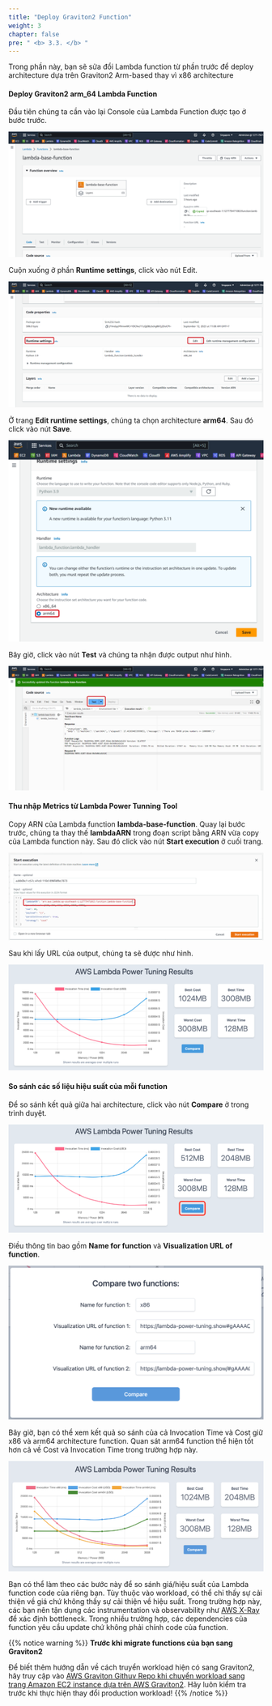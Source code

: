 ```yaml
---
title: "Deploy Graviton2 Function"
weight: 3
chapter: false
pre: " <b> 3.3. </b> "
---
```


Trong phần này, bạn sẽ sửa đổi Lambda function từ phần trước để deploy architecture dựa trên Graviton2 Arm-based thay vì x86 architecture

#### Deploy Graviton2 arm_64 Lambda Function

Đầu tiên chúng ta cần vào lại Console của Lambda Function được tạo ở bước trước.

![Alt text](image.png)

Cuộn xuống ở phần **Runtime settings**, click vào nút Edit.

![Alt text](image-1-new.png)

Ở trang **Edit runtime settings**, chúng ta chọn architecture **arm64**. Sau đó click vào nút **Save**.

![Alt text](image-2-new.png)

Bây giờ, click vào nút **Test** và chúng ta nhận được output như hình.

![Alt text](image-3-new.png)

#### Thu nhập Metrics từ Lambda Power Tunning Tool

Copy ARN của Lambda function **lambda-base-function**. Quay lại bước trước, chúng ta thay thế **lambdaARN** trong đoạn script bằng ARN vừa copy của Lambda function này. Sau đó click vào nút **Start execution** ở cuối trang.

![Alt text](image-4-new.png)

Sau khi lấy URL của output, chúng ta sẽ được như hình.

![Alt text](image-5.png)

#### So sánh các số liệu hiệu suất của mỗi function

Để so sánh kết quả giữa hai architecture, click vào nút **Compare** ở trong trình duyệt.

![Alt text](image-6.png)

Điều thông tin bao gồm **Name for function** và **Visualization URL of function**.

![Alt text](image-7.png)

Bây giờ, bạn có thể xem kết quả so sánh của cả Invocation Time và Cost giữ x86 và arm64 architecture function. Quan sát arm64 function thể hiện tốt hơn cả về Cost và Invocation Time trong trường hợp này.

![Alt text](image-8.png)

Bạn có thể làm theo các bước này để so sánh giá/hiệu suất của Lambda function code của riêng bạn. Tùy thuộc vào workload, có thể chỉ thấy sự cải thiện về giá chứ không thấy sự cải thiện về hiệu suất. Trong trường hợp này, các bạn nên tận dụng các instrumentation và observability như [AWS X-Ray](https://aws.amazon.com/xray/) để xác định bottleneck. Trong nhiều trường hợp, các dependencies của function yêu cầu update chứ không phải chính code của function.

{{% notice warning %}}
**Trước khi migrate functions của bạn sang Graviton2**

Để biết thêm hướng dẫn về cách truyển workload hiện có sang Graviton2, hãy truy cập vào [AWS Graviton Githuv Repo khi chuyển workload sang trang Amazon EC2 instance dựa trên AWS Graviton2](https://github.com/aws/aws-graviton-getting-started/blob/main/transition-guide.md). Hãy luôn kiểm tra trước khi thực hiện thay đổi production workload!
{{% /notice %}}







